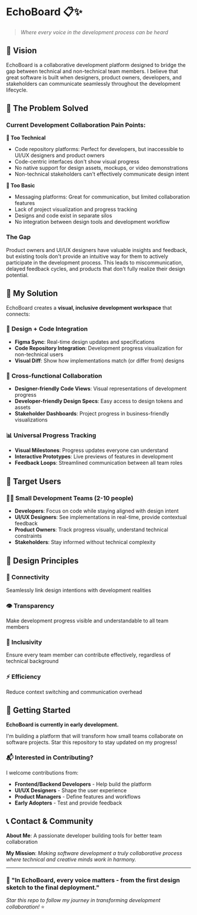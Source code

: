 # EchoBoard 📋✨

> *Where every voice in the development process can be heard*

## 🌟 Vision

EchoBoard is a collaborative development platform designed to bridge the gap between technical and non-technical team members. I believe that great software is built when designers, product owners, developers, and stakeholders can communicate seamlessly throughout the development lifecycle.

## 🎯 The Problem Solved

### Current Development Collaboration Pain Points:

**🔧 Too Technical**
- Code repository platforms: Perfect for developers, but inaccessible to UI/UX designers and product owners
- Code-centric interfaces don't show visual progress
- No native support for design assets, mockups, or video demonstrations
- Non-technical stakeholders can't effectively communicate design intent

**💬 Too Basic**
- Messaging platforms: Great for communication, but limited collaboration features
- Lack of project visualization and progress tracking
- Designs and code exist in separate silos
- No integration between design tools and development workflow

### The Gap
Product owners and UI/UX designers have valuable insights and feedback, but existing tools don't provide an intuitive way for them to actively participate in the development process. This leads to miscommunication, delayed feedback cycles, and products that don't fully realize their design potential.

## 🚀 My Solution

EchoBoard creates a **visual, inclusive development workspace** that connects:

### 🎨 **Design + Code Integration**
- **Figma Sync**: Real-time design updates and specifications
- **Code Repository Integration**: Development progress visualization for non-technical users
- **Visual Diff**: Show how implementations match (or differ from) designs

### 👥 **Cross-functional Collaboration**
- **Designer-friendly Code Views**: Visual representations of development progress
- **Developer-friendly Design Specs**: Easy access to design tokens and assets  
- **Stakeholder Dashboards**: Project progress in business-friendly visualizations

### 📊 **Universal Progress Tracking**
- **Visual Milestones**: Progress updates everyone can understand
- **Interactive Prototypes**: Live previews of features in development
- **Feedback Loops**: Streamlined communication between all team roles

## 🎯 Target Users

### 👩‍💻 **Small Development Teams** (2-10 people)
- **Developers**: Focus on code while staying aligned with design intent
- **UI/UX Designers**: See implementations in real-time, provide contextual feedback
- **Product Owners**: Track progress visually, understand technical constraints
- **Stakeholders**: Stay informed without technical complexity

## 🎨 Design Principles

### **🔗 Connectivity**
Seamlessly link design intentions with development realities

### **👁 Transparency** 
Make development progress visible and understandable to all team members

### **🤝 Inclusivity**
Ensure every team member can contribute effectively, regardless of technical background

### **⚡ Efficiency**
Reduce context switching and communication overhead

## 🌱 Getting Started

**EchoBoard is currently in early development.** 

I'm building a platform that will transform how small teams collaborate on software projects. Star this repository to stay updated on my progress!

### 📬 Interested in Contributing?

I welcome contributions from:
- **Frontend/Backend Developers** - Help build the platform
- **UI/UX Designers** - Shape the user experience  
- **Product Managers** - Define features and workflows
- **Early Adopters** - Test and provide feedback

## 📞 Contact & Community

**About Me**: A passionate developer building tools for better team collaboration

**My Mission**: *Making software development a truly collaborative process where technical and creative minds work in harmony.*

---

### 🌟 **"In EchoBoard, every voice matters - from the first design sketch to the final deployment."**

*Star this repo to follow my journey in transforming development collaboration!* ⭐ 